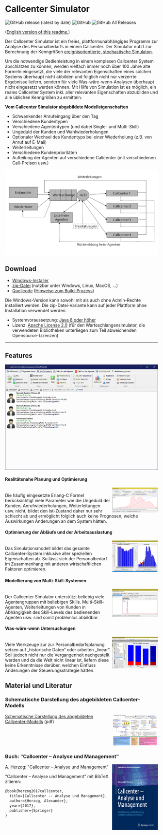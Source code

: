 # Callcenter Simulator

![GitHub release (latest by date)](https://img.shields.io/github/v/release/a-herzog/callcenter-simulator)
![GitHub](https://img.shields.io/github/license/a-herzog/callcenter-simulator)
![GitHub All Releases](https://img.shields.io/github/downloads/a-herzog/callcenter-simulator/total)

([English version of this readme.](README_en.md))

Der Callcenter Simulator ist ein freies, plattformunabhängiges Programm zur Analyse des Personalbedarfs in einem Callcenter. Der Simulator nutzt zur Berechnung der Kenngrößen [ereignisorientierte, stochastische Simulaton](https://en.wikipedia.org/wiki/Discrete-event_simulation "Wikipedia").

Um die notwendige Bedienleistung in einem komplexen Callcenter System abschlätzen zu können, werden vielfach immer noch über 100 Jahre alte Formeln eingesetzt, die viele der relevanten Eigenschaften eines solchen Systems überhaupt nicht abbilden und folglich nicht nur verzerrte Ergebnisse liefern, sondern für viele Was-wäre-wenn-Analysen überhaupt nicht eingesetzt werden können. Mit Hilfe von Simulation ist es möglich, ein reales Callcenter System inkl. aller relevanten Eigenschaften abzubilden und alle üblichen Kenngrößen zu ermitteln.

**Vom Callcenter Simulator abgebildete Modelleigenschaften**

* Schwankender Anrufeingang über den Tag
* Verschiedene Kundentypen
* Verschiedene Agententypen (und dabei Single- und Multi-Skill)
* Ungeduld der Kunden und Wahlwiederholungen
* Optionaler Wechsel des Kundentyps bei einer Wiederholung (z.B. von Anruf auf E-Mail)
* Weiterleitungen
* Verschiedene Kundenprioritäten
* Aufteilung der Agenten auf verschiedene Callcenter (mit verschiedenen Call-Preisen usw.)

![Modell](Images/Model_de.gif)

## Download

* [Windows-Installer](https://github.com/A-Herzog/Callcenter-Simulator/releases/latest/download/CallcenterSimulatorSetup.exe)
* [zip-Datei](https://github.com/A-Herzog/Callcenter-Simulator/releases/latest/download/CallcenterSimulator.zip) (nutzbar unter Windows, Linux, MacOS, ...)
* [Quellcode](https://github.com/A-Herzog/Callcenter-Simulator/releases/latest/) ([Hinweise zum Build-Prozess](BUILD.md))

Die Windows-Version kann sowohl mit als auch ohne Admin-Rechte installiert werden. Die zip-Datei-Variante kann auf jeder Plattform ohne Installation verwendet werden.

* Systemvoraussetzung: [Java 8 oder höher](https://adoptopenjdk.net/ "Java von adoptopenjdk.net herunterladen")
* Lizenz: [Apache License 2.0](https://opensource.org/licenses/Apache-2.0) (für den Warteschlangensimulator, die verwendeten Bibliotheken unterliegen zum Teil abweichenden Opensource-Lizenzen)

---

## Features

![Screenshot](Images/Screenshot_de.png)

#### Realitätsnahe Planung und Optimierung

[<img src="Images/Screenshot_de_editor.png" style="float: right; max-width: 30%; padding-left: 5px;">](Images/Screenshot_de_editor.png "Anklicken für große Ansicht")  
Die häufig eingesetzte Erlang-C Formel berücksichtigt viele Parameter wie die Ungeduld der Kunden, Anrufwiederholungen, Weiterleitungen usw. nicht, bildet den Ist-Zustand daher nur sehr schlecht ab und ermöglicht folglich auch keine Prognosen, welche Auswirkungen Änderungen an dem System hätten.
<br clear="both">

#### Optimierung der Abläufe und der Arbeitsauslastung

[<img src="Images/Screenshot_de_optimizer.png" style="float: right; max-width: 30%; padding-left: 5px;">](Images/Screenshot_de_optimizer.png "Anklicken für große Ansicht")  
Das Simulationsmodell bildet das gesamte Callcenter-System inklusive aller speziellen Eigenschaften ab. So lässt sich der Personalbedarf im Zusammenhang mit anderen wirtschaftlichen Faktoren optimieren.
<br clear="both">

#### Modellierung von Multi-Skill-Systemen

[<img src="Images/Screenshot_de_skills.png" style="float: right; max-width: 30%; padding-left: 5px;">](Images/Screenshot_de_skills.png "Anklicken für große Ansicht")  
Der Callcenter Simulator unterstützt beliebig viele Agentengruppen mit beliebigen Skills. Multi-Skill-Agenten, Weiterleitungen von Kunden in Abhängigkeit des Skill-Levels des bedienenden Agenten usw. sind somit problemlos abbildbar.
<br clear="both">

#### Was-wäre-wenn Untersuchungen

[<img src="Images/Screenshot_de_statistics.png" style="float: right; max-width: 30%; padding-left: 5px;">](Images/Screenshot_de_statistics.png "Anklicken für große Ansicht")  
Viele Werkzeuge zur zur Personalbedarfsplanung setzen auf „historische Daten“ oder arbeiten „linear“. Soll jedoch nicht nur die Vergangenheit nachgestellt werden und da die Welt nicht linear ist, liefern diese keine Erkenntnisse darüber, welchen Einfluss Änderungen der Steuerungsstrategie hätten.
<br clear="both">

## Material und Literatur

### Schematische Darstellung des abgebildeten Callcenter-Modells

[<img src="Images/CallcenterSimulatorModell_de-small.png" style="float: right; max-width: 30%; padding-left: 5px">](https://a-herzog.github.io/Callcenter-Simulator/CallcenterSimulatorModell_de.pdf)

[Schematische Darstellung des abgebildeten Callcenter-Modells](https://a-herzog.github.io/Callcenter-Simulator/CallcenterSimulatorModell_de.pdf) (pdf)
<br clear="both">

### Buch: "Callcenter – Analyse und Management"

[<img src="Images/CoverHerzogCallcenterAnalyseUndManagement-small.png" style="float: right; max-width: 30%; padding-left: 5px">](https://www.springer.com/de/book/9783658183080)

[A. Herzog: "Callcenter – Analyse und Management"](https://www.springer.com/de/book/9783658183080)

"Callcenter – Analyse und Management" mit BibTeX zitieren:

    @book{herzog2017callcenter,
      title={Callcenter -- Analyse und Management},
      author={Herzog, Alexander},
      year={2017},
      publisher={Springer}
    }